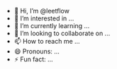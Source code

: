 - 👋 Hi, I’m @leetflow
- 👀 I’m interested in ...
- 🌱 I’m currently learning ...
- 💞️ I’m looking to collaborate on ...
- 📫 How to reach me ...
- 😄 Pronouns: ...
- ⚡ Fun fact: ...

<!---
leetflow/leetflow is a ✨ special ✨ repository because its `README.md` (this file) appears on your GitHub profile.
You can click the Preview link to take a look at your changes.
--->
